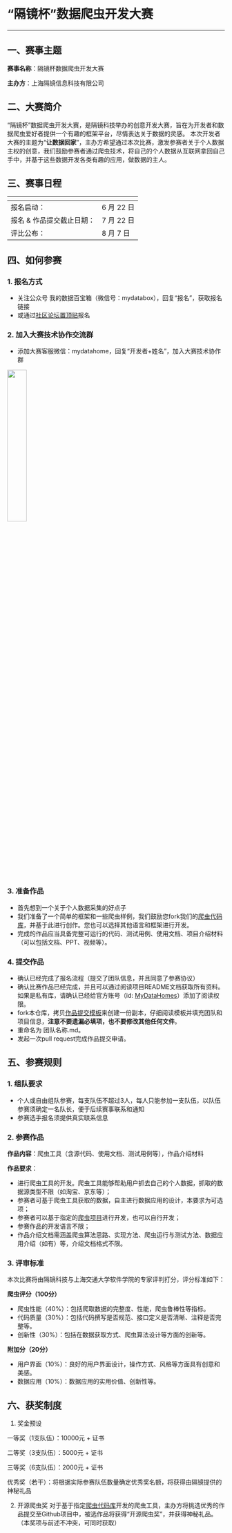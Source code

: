 # “隔镜杯”数据爬虫开发大赛
---
## 一、赛事主题

**赛事名称**：隔镜杯数据爬虫开发大赛

**主办方**：上海隔镜信息科技有限公司

## 二、大赛简介
“隔镜杯”数据爬虫开发大赛，是隔镜科技举办的创意开发大赛，旨在为开发者和数据爬虫爱好者提供一个有趣的框架平台，尽情表达关于数据的灵感。
本次开发者大赛的主题为“**让数据回家**”，主办方希望通过本次比赛，激发参赛者关于个人数据主权的创意，我们鼓励参赛者通过爬虫技术，将自己的个人数据从互联网拿回自己手中，并基于这些数据开发各类有趣的应用，做数据的主人。

## 三、赛事日程


| <!-- -->   | <!-- -->    |
|  ----  | ----  |
| 报名启动：  | 6 月 22 日 |
| 报名 & 作品提交截止日期：  | 7 月 22 日 |
| 评比公布：  | 8 月 7 日 |


## 四、如何参赛

### 1. 报名方式
  - 关注公众号 我的数据百宝箱（微信号：mydatabox），回复“报名”，获取报名链接
  - 或通过[社区论坛置顶贴](https://mydata.homes)报名

### 2. 加入大赛技术协作交流群
  - 添加大赛客服微信：mydatahome，回复“开发者+姓名”，加入大赛技术协作群

  <img src="https://s1.ax1x.com/2020/06/29/NfECHf.jpg" width="30%" >

### 3. 准备作品

* 首先想到一个关于个人数据采集的好点子
* 我们准备了一个简单的框架和一些爬虫样例，我们鼓励您fork我们的[爬虫代码库](https://github.com/MyDataHomes/Spider)，并基于此进行创作。您也可以选择其他语言和框架进行开发。
* 完成的作品应当具备完整可运行的代码、测试用例、使用文档、项目介绍材料（可以包括文档、PPT、视频等）。

### 4. 提交作品

* 确认已经完成了报名流程（提交了团队信息，并且同意了参赛协议）
* 确认比赛作品已经完成，并且可以通过阅读项目README文档获取所有资料。如果是私有库，请确认已经给官方账号（id: [MyDataHomes](https://github.com/MyDataHomes)）添加了阅读权限。
* fork本仓库，拷贝[作品提交模板](./submissions/submission-template.md)来创建一份副本，仔细阅读模板并填充团队和项目信息，**注意不要遗漏必填项，也不要修改其他任何文件**。
* 重命名为 团队名称.md。
* 发起一次pull request完成作品提交申请。

## 五、参赛规则
### 1. 组队要求
*   个人或自由组队参赛，每支队伍不超过3人，每人只能参加一支队伍，以队伍参赛须确定一名队长，便于后续赛事联系和通知
*   参赛选手报名须提供真实联系信息

### 2. 参赛作品
**作品内容**：爬虫工具（含源代码、使用文档、测试用例等），作品介绍材料

**作品要求**：
* 进行爬虫工具的开发。爬虫工具能够帮助用户抓去自己的个人数据，抓取的数据源类型不限（如淘宝、京东等）；
* 参赛者可基于爬虫工具获取的数据，自主进行数据应用的设计，本要求为可选项；
* 参赛者可以基于指定的[爬虫项目](https://github.com/MyDataHomes/Spider)进行开发，也可以自行开发；
* 参赛作品的开发语言不限；
* 作品介绍文档需涵盖爬虫算法思路、实现方法、爬虫运行与测试方法、数据应用介绍（如有）等，介绍文档格式不限。

### 3. 评审标准
本次比赛将由隔镜科技与上海交通大学软件学院的专家评判打分，评分标准如下：

**爬虫评分（100分）**
  - 爬虫性能（40%）：包括爬取数据的完整度、性能，爬虫鲁棒性等指标。
  - 代码质量（30%）：包括代码撰写是否规范、接口定义是否清晰、注释是否完整等。
  - 创新性（30%）：包括在数据获取方式、爬虫算法设计等方面的创新等。

**附加分（20分）**
  - 用户界面（10%）：良好的用户界面设计，操作方式、风格等方面具有创意和美感。
  - 数据应用（10%）：数据应用的实用价值、创新性等。

## 六、获奖制度

1. 奖金预设

一等奖（1支队伍）：10000元 + 证书

二等奖（3支队伍）：5000元 + 证书

三等奖（6支队伍）：2000元 + 证书

优秀奖（若干）：将根据实际参赛队伍数量确定优秀奖名额，将获得由隔镜提供的神秘礼品

2. 开源爬虫奖
对于基于指定[爬虫代码库](https://github.com/MyDataHomes/Spider)开发的爬虫工具，主办方将挑选优秀的作品提交至Github项目中，被选作品将获得“开源爬虫奖”，并获得神秘礼品。（本奖项与前述不冲突，可同时获取）
